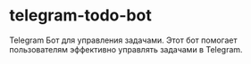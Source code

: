 # telegram-todo-bot
Telegram Бот для управления задачами. Этот бот помогает пользователям эффективно управлять задачами в Telegram.
